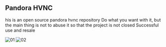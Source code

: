 ## Pandora HVNC
his is an open source pandora hvnc repository
Do what you want with it, but the main thing is not to abuse it so that the project is not closed
Successful use and resale

![01](https://user-images.githubusercontent.com/112949116/191614179-c10d0243-27c4-43e6-9481-d9832d6715ff.png)
![02](https://user-images.githubusercontent.com/112949116/191614330-7f25c93d-20ea-48ad-8bab-b848ba6e5fb1.png)

